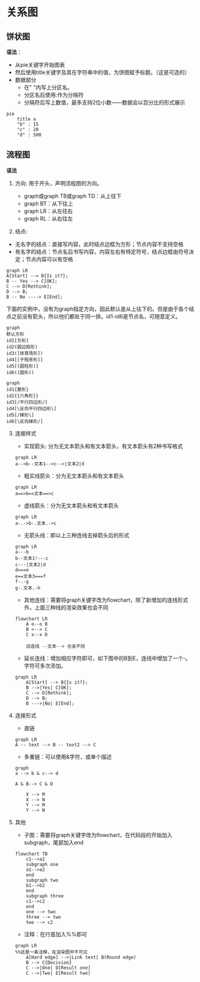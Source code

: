 # 关系图

## 饼状图

**语法**：

- 从pie关键字开始图表
- 然后使用title关键字及其在字符串中的值，为饼图赋予标题。（这是可选的）
- 数据部分
  - 在" "内写上分区名。
  - 分区名后使用:作为分隔符
  - 分隔符后写上数值，最多支持2位小数——数据会以百分比的形式展示

```mermaid
pie
    title a
    "b" : 15
    "c" : 20
    "d" : 500
```

## 流程图

**语法**

1. 方向: 用于开头，声明流程图的方向。

    - graph或graph TB或graph TD：从上往下
    - graph BT：从下往上
    - graph LR：从左往右
    - graph RL：从右往左

2. 结点:

- 无名字的结点：直接写内容，此时结点边框为方形；节点内容不支持空格
- 有名字的结点：节点名后书写内容，内容左右有特定符号，结点边框由符号决定；节点内容可以有空格

```mermaid
graph LR
A[Start] --> B{Is it?};
B -- Yes --> C[OK];
C --> D[Rethink];
D --> B;
B -- No ----> E[End];
```

下面的实例中，没有为graph指定方向，因此默认是从上往下的。但是由于各个结点之前没有箭头，所以他们都处于同一排。id1-id6是节点名，可随意定义。

```mermaid
graph
默认方形
id1[方形]
id2(圆边矩形)
id3([体育场形])
id4[[子程序形]]
id5[(圆柱形)]
id6((圆形))
```

```mermaid
graph
id1{菱形}
id2{{六角形}}
id3[/平行四边形/]
id4[\反向平行四边形\]
id5[/梯形\]
id6[\反向梯形/]
```

3. 连接样式

    - 实现箭头: 分为无文本箭头和有文本箭头，有文本箭头有2种书写格式

    ```mermaid
    graph LR
    a-->b--文本1-->c-->|文本2|d
    ```

    - 粗实线箭头：分为无文本箭头和有文本箭头

    ```mermaid
    graph LR
    a==>b==文本==>c
    ```

    - 虚线箭头：分为无文本箭头和有文本箭头

    ```mermaid
    graph LR
    a-.->b-.文本.->c
    ```

    - 无箭头线：即以上三种连线去掉箭头后的形式

    ```mermaid
    graph LR
    a---b
    b--文本1!---c
    c---|文本2|d
    d===e
    e==文本3===f
    f-.-g
    g-.文本.-h
    ```

    - 其他连线：需要将graph关键字改为flowchart，除了新增加的连线形式外，上面三种线的渲染效果也会不同

    ```mermaid
    flowchart LR
        A o--o B
        B <--> C
        C x--x D
        
        旧连线 --文本--> 也会不同
    ```

    - 延长连线：增加相应字符即可，如下图中的B到E，连线中增加了一个-。字符可多次添加。

    ```mermaid
    graph LR
        A[Start] --> B{Is it?};
        B -->|Yes| C[OK];
        C --> D[Rethink];
        D --> B;
        B --->|No| E[End];
    ```

4. 连接形式

    - 直链

    ```mermaid
    graph LR
    A -- text --> B -- text2 --> C
    ```

    - 多重链：可以使用&字符，或单个描述

    ```mermaid
    graph 
    a --> b & c--> d
    
    A & B--> C & D
    
        X --> M
        X --> N
        Y --> M
        Y --> N
    ```

5. 其他

    - 子图：需要将graph关键字改为flowchart，在代码段的开始加入subgraph，尾部加入end

    ```mermaid
    flowchart TB
        c1-->a2
        subgraph one
        a1-->a2
        end
        subgraph two
        b1-->b2
        end
        subgraph three
        c1-->c2
        end
        one --> two
        three --> two
        two --> c2
    ```

    - 注释：在行首加入%%即可

    ```mermaid
    graph LR
    %%这是一条注释，在渲染图中不可见
        A[Hard edge] -->|Link text| B(Round edge)
        B --> C{Decision}
        C -->|One| D[Result one]
        C -->|Two| E[Result two]
    ```
